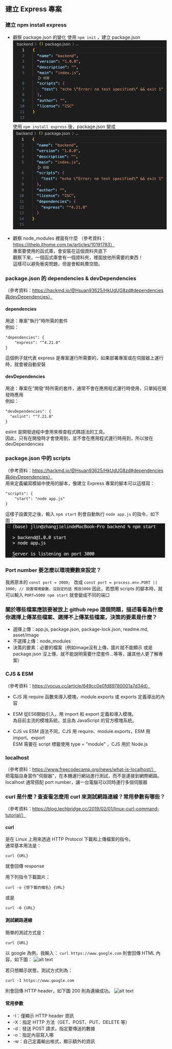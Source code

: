 ## 建立 Express 專案
### 建立 npm install express
- 觀察 package.json 的變化
使用 ``` npm init ``` ，建立 package.json  
![alt text](/backend/asset/image/npm%20init.png)
使用 ``` npm install express ``` 後，package.json 變成 ![alt text](/backend/asset/image/npm%20install.png)

- 觀察 node_modules 裡面有什麼
（參考資料：https://ithelp.ithome.com.tw/articles/10191783）  
專案要使用的函式庫，會安裝在這個資料夾底下  
觀察下來，一個函式庫會有一個資料夾，裡面放他所需要的東西！  
這樣可以避免衝突問題，但是會較耗費空間。 

### package.json 的 dependencies & devDependencies
（參考資料：https://hackmd.io/@Hsuan93625/HkUdUG8zd#dependencies與devDependencies）
#### dependencies
用途：專案"執行"時所需的套件  
例如：
``` 
"dependencies": {
    "express": "^4.21.0"
}
```
這個例子就代表 express 是專案運行所需要的，如果部署專案或在伺服器上運行時，就會被自動安裝

#### devDependencies
用途：專案在"開發"時所需的套件，通常不會在應用程式運行時使用，只單純在開發時應用  
例如：
```
"devDependencies": {
  "eslint": "^7.21.0"
}
```
eslint 是開發過程中會用來檢查程式碼語法的工具。  
因此，只有在開發時才會使用到，並不會在應用程式運行時用到，所以放在 devDependencies

### package.json 中的 scripts
（參考資料：https://hackmd.io/@Hsuan93625/HkUdUG8zd#dependencies與devDependencies）  
用來定義編寫模組中使用的腳本，像建立 Express 專案的腳本可以這樣寫：
```
"scripts": {
    "start": "node app.js"
}
```
這樣子設置完之後，輸入 ``` npm start ``` 則會自動執行 ``` node app.js ``` 的指令，如下圖：
![alt text](/backend/asset/image/npm%20start.png) 

### Port number 要怎麼以環境變數來設定？
我將原本的 ```const port = 3000; ``` 改成 ``` const port = process.env.PORT || 3000; // 設置環境變數，沒設定的話 預設3000 ``` 
因此，若想用 scripts 的腳本時，就可以輸入 ``` PORT=5000 npm start ``` 就會變成不同的端口

### 關於哪些檔案應該要被放上 github repo 這個問題，描述看看為什麼你選擇上傳某些檔案、選擇不上傳某些檔案，決策的要素是什麼？
- 選擇上傳：app.js, package.json, package-lock.json, readme.md, asset/image
- 不選擇上傳：node_modules
- 決策的要素：必要的檔案（例如image沒有上傳，圖片就不能顯示 或是 package.json 沒上傳，就不能說明需要什麼套件...等等，讓其他人更了解專案）

### CJS & ESM
（參考資料：https://vocus.cc/article/649cc0e0fd89780001a7d34d）
- CJS
用 require 函數來導入模塊，module.exports 或 exports 定義導出的內容

- ESM
從ES6開始引入，用 import 和 export 定義和導入模塊。  
為目前主流的模塊系統，並且為 JavaScript 的官方模塊系統。

- CJS vs ESM
語法不同，CJS 用 require、module.exports，ESM 用 import、export  
ESM 需要在 script 標籤使用 type = "module" ，CJS 用於 Node.js 

### localhost
（參考資料：https://www.freecodecamp.org/news/what-is-localhost/）  
把電腦自身當作"伺服器"，在本機運行網站進行測試，而不是連接到網際網路。  
localhost 通常搭配 port number，讓一台電腦可以同時運行多個伺服器

### curl 是什麼？查查看怎麼用 curl 來測試網路連線？常用參數有哪些？
（參考資料：https://blog.techbridge.cc/2019/02/01/linux-curl-command-tutorial/）
#### curl
是在 Linux 上用來透過 HTTP Protocol 下載和上傳檔案的指令。  
通常基本用法是：
```
curl {URL}
```
就會回傳 response

用下列指令下載圖片：
```
curl -o {想下載的檔名} {URL}
```
或是
```
curl -0 {URL}
```

#### 測試網路連線
簡單的測試方式是：
```
curl {URL}
```
以 google 為例，我輸入：
``` curl https://www.google.com ``` 
則會回傳 HTML 內容，如下圖：
![alt text](/backend/asset/image/curl.png)

若只想顯示狀態，測試方式則為：
``` 
curl -I https://www.google.com
```
則會回傳 HTTP header，如下圖 200 則為連線成功。
![alt text](/backend/asset/image/curl%20-I.png)

#### 常用參數
- -I：僅顯示 HTTP header 資訊
- -X：指定 HTTP 方法（GET、POST、PUT、DELETE 等）
- -d：發送 POST 請求，指定要傳送的數據
- -o：指定內容寫入哪
- -w：自己定義輸出格式，顯示額外的資訊